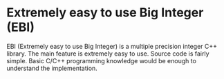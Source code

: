 # Extremely easy to use Big Integer (EBI)

EBI (Extremely easy to use Big Integer) is a multiple precision integer C++ library. The main feature is extremely easy to use. Source code is fairly simple. Basic C/C++ programming knowledge would be enough to understand the implementation.
